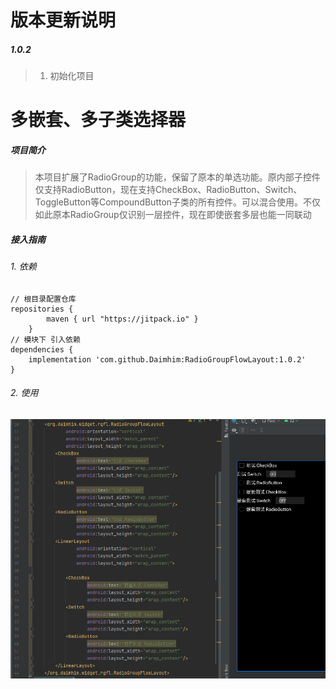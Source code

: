 # 版本更新说明
##### 1.0.2
> 1. 初始化项目
# 多嵌套、多子类选择器
##### 项目简介
> 本项目扩展了RadioGroup的功能，保留了原本的单选功能。原内部子控件仅支持RadioButton，现在支持CheckBox、RadioButton、Switch、ToggleButton等CompoundButton子类的所有控件。可以混合使用。不仅如此原本RadioGroup仅识别一层控件，现在即使嵌套多层也能一同联动
##### 接入指南
###### 1. 依赖

```
// 根目录配置仓库
repositories {
        maven { url "https://jitpack.io" }
    }
// 模块下 引入依赖
dependencies {
    implementation 'com.github.Daimhim:RadioGroupFlowLayout:1.0.2'
}
```

###### 2. 使用
![image](20220509155605.png)